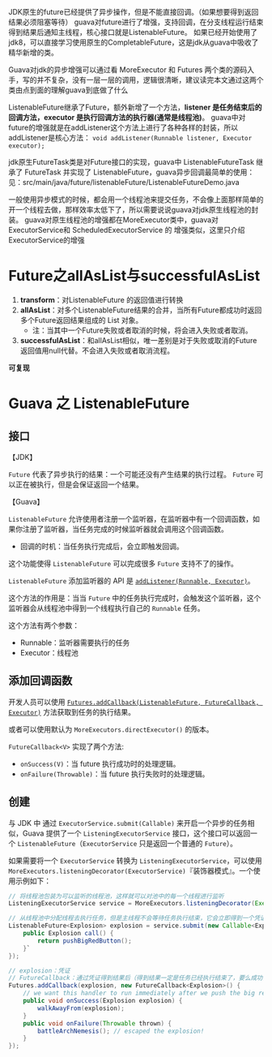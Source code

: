 JDK原生的future已经提供了异步操作，但是不能直接回调。（如果想要得到返回结果必须阻塞等待）
guava对future进行了增强，支持回调，在分支线程运行结束得到结果后通知主线程，核心接口就是ListenableFuture。
如果已经开始使用了jdk8，可以直接学习使用原生的CompletableFuture，这是jdk从guava中吸收了精华新增的类。

Guava对jdk的异步增强可以通过看 MoreExecutor 和 Futures 两个类的源码入手，写的并不复杂，没有一层一层的调用，逻辑很清晰，建议读完本文通过这两个类由点到面的理解guava到底做了什么


ListenableFuture继承了Future，额外新增了一个方法，**listener 是任务结束后的回调方法，executor 是执行回调方法的执行器(通常是线程池)**。
guava中对future的增强就是在addListener这个方法上进行了各种各样的封装，所以addListener是核心方法：
`void addListener(Runnable listener, Executor executor);`

jdk原生FutureTask类是对Future接口的实现，guava中 ListenableFutureTask 继承了 FutureTask 并实现了 ListenableFuture，guava异步回调最简单的使用：
见：src/main/java/future/listenableFuture/ListenableFutureDemo.java


一般使用异步模式的时候，都会用一个线程池来提交任务，不会像上面那样简单的开一个线程去做，那样效率太低下了，所以需要说说guava对jdk原生线程池的封装。
guava对原生线程池的增强都在MoreExecutor类中，guava对ExecutorService和 ScheduledExecutorService 的 增强类似，这里只介绍ExecutorService的增强



# Future之allAsList与successfulAsList

1. **transform**：对ListenableFuture 的返回值进行转换
2. **allAsList**：对多个ListenableFuture结果的合并，当所有Future都成功时返回多个Future返回结果组成的 List 对象。
   - 注：当其中一个Future失败或者取消的时候，将会进入失败或者取消。
3. **successfulAsList**：和allAsList相似，唯一差别是对于失败或取消的Future返回值用null代替。不会进入失败或者取消流程。





**可复现**









# Guava 之 ListenableFuture

## 接口

【JDK】

`Future` 代表了异步执行的结果：一个可能还没有产生结果的执行过程。 `Future` 可以正在被执行，但是会保证返回一个结果。



【Guava】

`ListenableFuture` 允许使用者注册一个监听器，在监听器中有一个回调函数，如果你注册了监听器，当任务完成的时候监听器就会调用这个回调函数。

- 回调的时机：当任务执行完成后，会立即触发回调。

这个功能使得 `ListenableFuture` 可以完成很多 `Future` 支持不了的操作。



`ListenableFuture` 添加监听器的 API 是 [`addListener(Runnable, Executor)`](https://google.github.io/guava/releases/snapshot/api/docs/com/google/common/util/concurrent/ListenableFuture.html#addListener-java.lang.Runnable-java.util.concurrent.Executor-)。

这个方法的作用是：当当 `Future` 中的任务执行完成时，会触发这个监听器，这个监听器会从线程池中得到一个线程执行自己的 `Runnable` 任务。

这个方法有两个参数：

- Runnable：监听器需要执行的任务
- Executor：线程池







## 添加回调函数



开发人员可以使用 [`Futures.addCallback(ListenableFuture, FutureCallback, Executor)`](https://google.github.io/guava/releases/snapshot/api/docs/com/google/common/util/concurrent/Futures.html#addCallback-com.google.common.util.concurrent.ListenableFuture-com.google.common.util.concurrent.FutureCallback-java.util.concurrent.Executor-) 方法获取到任务的执行结果。

或者可以使用默认为 `MoreExecutors.directExecutor()` 的版本。

`FutureCallback<V>` 实现了两个方法:

- `onSuccess(V)`：当 future 执行成功时的处理逻辑。
- `onFailure(Throwable)`：当 future 执行失败时的处理逻辑。





## 创建

与 JDK 中 通过 `ExecutorService.submit(Callable)` 来开启一个异步的任务相似，Guava 提供了一个 `ListeningExecutorService` 接口，这个接口可以返回一个 `ListenableFuture`（`ExecutorService` 只是返回一个普通的 `Future`）。

如果需要将一个 `ExecutorService` 转换为 `ListeningExecutorService`，可以使用 `MoreExecutors.listeningDecorator(ExecutorService)`『装饰器模式』。一个使用示例如下：

```java
// 将线程池包装为可以监听的线程池，这样就可以对池中的每一个线程进行监听
ListeningExecutorService service = MoreExecutors.listeningDecorator(Executors.newFixedThreadPool(10));

// 从线程池中分配线程去执行任务，但是主线程不会等待任务执行结束，它会立即得到一个凭证，即 ListenableFuture
ListenableFuture<Explosion> explosion = service.submit(new Callable<Explosion>() {
    public Explosion call() {
        return pushBigRedButton();
    }`
});

// explosion：凭证
// FutureCallback：通过凭证得到结果后（得到结果一定是任务已经执行结束了，要么成功，要么失败），就会触发 FutureCallback 里面的 onSuccess 或 onFailure 事件
Futures.addCallback(explosion, new FutureCallback<Explosion>() {
    // we want this handler to run immediately after we push the big red button!
    public void onSuccess(Explosion explosion) {
        walkAwayFrom(explosion);
    }
    public void onFailure(Throwable thrown) {
        battleArchNemesis(); // escaped the explosion!
    }
});
```

